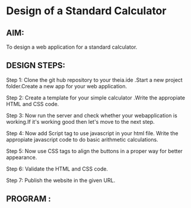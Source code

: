 # Design of a Standard Calculator

## AIM:

To design a web application for a standard calculator.

## DESIGN STEPS:

Step 1:
Clone the git hub repository to your theia.ide .Start a new project folder.Create a new app for your web application.

Step 2:
Create a template for your simple calculator .Write the appropiate HTML and CSS code.

Step 3:
Now run the server and check whether your webapplication is working.If it's working good then let's move to the next step.

Step 4:
Now add Script tag to use javascript in your html file. Write the appropiate javascript code to do basic arithmetic calculations.

Step 5:
Now use CSS tags to align the buttons in a proper way for better appearance.

Step 6:
Validate the HTML and CSS code.

Step 7:
Publish the website in the given URL.


## PROGRAM :
<!DOCTYPE html>
<html lang="en">
    <head>
        <title>SEC Demo on Calculator</title>
        <style>
        table{
            border: 10px solid black;
            margin-left: auto;
            margin-right: auto;
        }
        input[type="text"]{
            border: 5px solid yellowgreen;
            padding: 20px 30px;
            font-size: 24px;
            font-weight: bold;
            border-radius: 2px;
        }


        input[type="button"]{
            width: 100%;
            padding: 20px 40px;
            background-color: red;
            border-radius: 2px;
        }
        </style>
    </head>
    <body>
        <form name="form1" onload="result.value=''">
            <h1 style="text-align: center;color:black;">Standard Calculator</h1>
        <table id="calc">
            <tr>
                <td colspan="4">
                    <input type="text" id="result">
                </td>
            </tr>
            <tr>
                <td><input type="button" value="1" onclick="result.value+='1'"></td>
                <td><input type="button" value="2" onclick="result.value+='2'"></td>
                <td><input type="button" value="3" onclick="result.value+='3'"></td>
                <td><input type="button" value="+" onclick="result.value+='+'"></td>
            </tr>
            <tr>
                <td><input type="button" value="4" onclick="result.value+='4'"></td>
                <td><input type="button" value="5" onclick="result.value+='5'"></td>
                <td><input type="button" value="6" onclick="result.value+='6'"></td>
                <td><input type="button" value="-" onclick="result.value+='-'"></td>
            </tr>
            <tr>
                <td><input type="button" value="7" onclick="result.value+='7'"></td>
                <td><input type="button" value="8" onclick="result.value+='8'"></td>
                <td><input type="button" value="9" onclick="result.value+='9'"></td>
                <td><input type="button" value="" onclick="result.value+=''"></td>
            </tr>
            <tr>
                <td><input type="button" value="/" onclick="result.value+='/'"></td>
                <td><input type="button" value="0" onclick="result.value+='0'"></td>
                <td><input type="button" value="." onclick="result.value+='.'"></td>
                <td><input type="button" value="=" onclick="result.value=eval(result.value)"></td>
            </tr>
            <tr>
                <td colspan="4">
                    <input type="button" value="C" id="clear" onclick="result.value=''">
                </td>
            </tr>
        </table>
        </form>
    </body>
</html>
## OUTPUT:
![image](https://user-images.githubusercontent.com/118367518/214895718-c5157711-c971-472e-8aa5-521244c5daf1.png)

## Result:

Thus a web application has been designed as a standard calculator.

